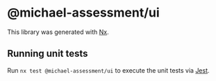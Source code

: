 # @michael-assessment/ui

This library was generated with [Nx](https://nx.dev).

## Running unit tests

Run `nx test @michael-assessment/ui` to execute the unit tests via [Jest](https://jestjs.io).
